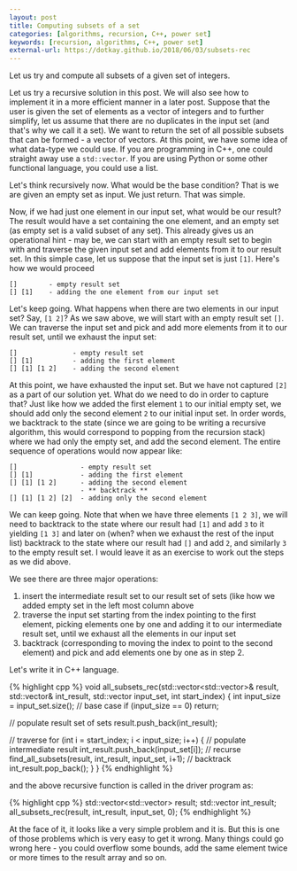 ```yaml
---
layout: post
title: Computing subsets of a set
categories: [algorithms, recursion, C++, power set]
keywords: [recursion, algorithms, C++, power set]
external-url: https://dotkay.github.io/2018/06/03/subsets-rec
---
```


Let us try and compute all subsets of a given set of integers. 

Let us try a recursive solution in this post. We will also see how to implement it in a more efficient manner in a later post. Suppose that the user is given the set of elements as a vector of integers and to further simplify, let us assume that there are no duplicates in the input set (and that's why we call it a set). We want to return the set of all possible subsets that can be formed - a  vector of vectors. At this point, we have some idea of what data-type we could use. If you are programming in C++, one could straight away use a `std::vector`. If you are using Python or some other functional language, you could use a list. 

Let's think recursively now. What would be the base condition? That is we are given an empty set as input. We just return. That was simple.

Now, if we had just one element in our input set, what would be our result? The result would have a set containing the one element, and an empty set (as empty set is a valid subset of any set). This already gives us an operational hint - may be, we can start with an empty result set to begin with and traverse the given input set and add elements from it to our result set. In this simple case, let us suppose that the input set is just `[1]`. Here's how we would proceed
```
[]        - empty result set
[] [1]    - adding the one element from our input set
``` 

Let's keep going. What happens when there are two elements in our input set? Say, `[1 2]`? As we saw above, we will start with an empty result set `[]`. We can traverse the input set and pick and add more elements from it to our result set, until we exhaust the input set:
```
[]              - empty result set
[] [1]          - adding the first element
[] [1] [1 2]    - adding the second element
```

At this point, we have exhausted the input set. But we have not captured `[2]` as a part of our solution yet. What do we need to do in order to capture that? Just like how we added the first element `1` to our initial empty set, we should add only the second element `2` to our initial input set. In order words, we backtrack to the state (since we are going to be writing a recursive algorithm, this would correspond to popping from the recursion stack) where we had only the empty set, and add the second element. The entire sequence of operations would now appear like:
```
[]                - empty result set
[] [1]            - adding the first element
[] [1] [1 2]      - adding the second element
                  - ** backtrack **
[] [1] [1 2] [2]  - adding only the second element
```

We can keep going. Note that when we have three elements `[1 2 3]`, we will need to backtrack to the state where our result had `[1]` and add `3` to it yielding `[1 3]` and later on (when? when we exhaust the rest of the input list) backtrack to the state where our result had `[]` and add `2`, and similarly `3` to the empty result set. I would leave it as an exercise to work out the steps as we did above.

We see there are three major operations:

1. insert the intermediate result set to our result set of sets (like how we added empty set in the left most column above
2. traverse the input set starting from the index pointing to the first element, picking elements one by one and adding it to our intermediate result set, until we exhaust all the elements in our input set
3. backtrack (corresponding to moving the index to point to the second element) and pick and add elements one by one as in step 2.

Let's write it in C++ language.

{% highlight cpp %}
void all_subsets_rec(std::vector<std::vector<int>>& result,
                     std::vector<int>& int_result,
                     std::vector<int> input_set,
                     int start_index)
{
  int input_size = input_set.size();
  // base case
  if (input_size == 0)
    return;
  
  // populate result set of sets
  result.push_back(int_result);

  // traverse
  for (int i = start_index; i < input_size; i++)
  {
    // populate intermediate result
    int_result.push_back(input_set[i]);
    // recurse
    find_all_subsets(result, int_result, input_set, i+1);
    // backtrack
    int_result.pop_back();
  }
}
{% endhighlight %}

and the above recursive function is called in the driver program as:

{% highlight cpp %}
std::vector<std::vector<int>> result;
std::vector<int> int_result;
all_subsets_rec(result, int_result, input_set, 0);
{% endhighlight %}


At the face of it, it looks like a very simple problem and it is. But this is one of those problems which is very easy to get it wrong. Many things could go wrong here - you could overflow some bounds, add the same element twice or more times to the result array and so on.

